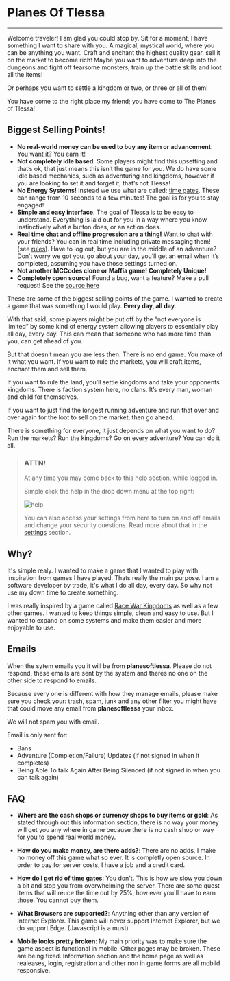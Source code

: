 # Planes Of Tlessa
------------------

Welcome traveler! I am glad you could stop by. Sit for a moment, I have something I want to
share with you. A magical, mystical world, where you can be anything you want. Craft and enchant the highest quality gear, sell it on the market to become rich!
Maybe you want to adventure deep into the dungeons and fight off fearsome monsters, train up the battle skills and loot all the items!

Or perhaps you want to settle a kingdom or two, or three or all of them!

You have come to the right place my friend; you have come to The Planes of Tlessa!

## Biggest Selling Points!

-	**No real-world money can be used to buy any item or advancement**. You want it? You earn it!
-	**Not completely idle based**. Some players might find this upsetting and that’s ok, that just means this isn’t the game for you. We do have some idle based mechanics, such as adventuring and kingdoms, however if you are looking to set it and forget it, that’s not Tlessa!
-	**No Energy Systems!** Instead we use what are called: [time gates](/information/time-gates). These can range from 10 seconds to a few minutes! The goal is for you to stay engaged!
-	**Simple and easy interface**. The goal of Tlessa is to be easy to understand. Everything is laid out for you in a way where you know instinctively what a button does, or an action does.
-	**Real time chat and offline progression are a thing!** Want to chat with your friends? You can in real time including private messaging them! (see [rules](/information/rules)). Have to log out, but you are in the middle of an adventure? Don’t worry we got you, go about your day, you’ll get an email when it’s completed, assuming you have those settings turned on.
-	**Not another MCCodes clone or Maffia game! Completely Unique!**
-	**Completely open source!** Found a bug, want a feature? Make a pull request! See the [source here](https://github.com/AdamKyle/flare)

These are some of the biggest selling points of the game. I wanted to create a game that was something I would play. **Every day, all day**. 

With that said, some players might be put off by the “not everyone is limited” by some kind of energy system allowing players to essentially play all day, every day. This can mean that someone who has more time than you, can get ahead of you. 

But that doesn’t mean you are less then. There is no end game. You make of it what you want. If you want to rule the markets, you will craft items, enchant them and sell them.

If you want to rule the land, you’ll settle kingdoms and take your opponents kingdoms. There is faction system here, no clans. It’s every man, woman and child for themselves.

If you want to just find the longest running adventure and run that over and over again for the loot to sell on the market, then go ahead.

There is something for everyone, it just depends on what you want to do? Run the markets? Run the kingdoms? Go on every adventure? You can do it all.

> ### ATTN!
>
> At any time you may come back to this help section, while logged in.
>
> Simple click the help in the drop down menu at the top right:
>
> ![help](/storage/info/home/images/help.png)
>
> You can also access your settings from here to turn on and off emails and change your security questions.
> Read more about that in the [settings]() section.


## Why?

It's simple realy. I wanted to make a game that I wanted to play with inspiration from games I have played. Thats really the main purpose. I am a software developer by trade, it's what I do all day, every day. So why not use my down time to create something. 

I was really inspired by a game called [Race War Kingdoms](https://www.racewarkingdoms.com/) as well as a few other games. I wanted to keep things simple, clean and easy to use. But I wanted to expand on some systems and make them easier and more enjoyable to use.

## Emails

When the sytem emails you it will be from **planesoftlessa**. Please do not respond, these emails are sent by the system and theres no one on the other side to respond to emails. 

Because every one is different with how they manage emails, please make sure you check your: trash, spam, junk and any other filter you might have that could move any email from **planesoftlessa** your inbox.

We will not spam you with email.

Email is only sent for:

- Bans
- Adventure (Completion/Failure) Updates (if not signed in when it completes)
- Being Able To talk Again After Being Silenced (if not signed in when you can talk again)

## FAQ

- **Where are the cash shops or currency shops to buy items or gold**: As stated through out this information section, there is no way your money will get you any where in game because there is no cash shop or way for you to spend real world money.

- **How do you make money, are there adds?**: There are no adds, I make no money off this game what so ever. It is completly open source. In order to pay for server costs, I have a job and a credit card.

- **How do I get rid of [time gates](/information/time-gates)**: You don't. This is how we slow you down a bit and stop you from overwhelming the server. There are some quest items that will reuce the time out by 25%, how ever you'll have to earn those. You cannot buy them.

- **What Browsers are supported?**: Anything other than any version of Internet Explorer. This game will never support Internet Explorer, but we do support Edge. (Javascript is a must)

- **Mobile looks pretty broken**: My main priority was to make sure the game aspect is functional in mobile. Other pages may be broken. These are being fixed. Information section and the home page as well as realeases, login, registration and other non in game forms are all mobild responsive.



